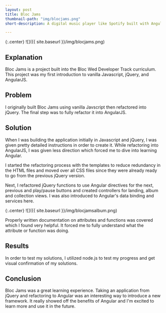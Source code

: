 ```yaml
---
layout: post
title: Bloc Jams
thumbnail-path: "img/blocjams.png"
short-description: A digital music player like Spotify built with AngularJS.

---
```


{:.center}
![]({{ site.baseurl }}/img/blocjams.png)

## Explanation

Bloc Jams is a project built into the Bloc Wed Developer Track curriculum. This project was my first introduction to vanilla Javascript, jQuery, and AngularJS. 

## Problem

I originally built Bloc Jams using vanilla Javscript then refactored into jQuery. The final step was to fully refactor it into AngularJS. 

## Solution

When I was building the application initially in Javascript and jQuery, I was given pretty detailed instructions in order to create it. While refactoring into AngularJS, I was given less direction which forced me to dive into learning Angular. 

I started the refactoring process with the templates to reduce redundancy in the HTML files and moved over all CSS files since they were already ready to go from the previous jQuery version. 

Next, I refactored jQuery functions to use Angular directives for the next, previous and play/pause buttons and created controllers for landing, album and collection views. I was also introduced to Angular's data binding and services here.

{:.center}
![]({{ site.baseurl }}/img/blocjamsalbum.png)


Properly written documentation on attributes and functions was covered which I found very helpful. It forced me to fully understand what the attribute or function was doing. 

## Results

In order to test my solutions, I utilized node.js to test my progress and get visual confirmation of my solutions. 

## Conclusion

Bloc Jams was a great learning experience. Taking an application from jQuery and refactoring to Angular was an interesting way to introduce a new framework. It really showed off the benefits of Angular and I'm excited to learn more and use it in the future.